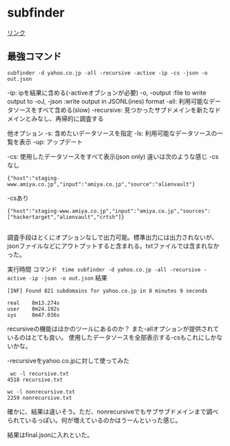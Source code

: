 # subfinder

[リンク](https://github.com/projectdiscovery/subfinder)


## 最強コマンド
```
subfinder -d yahoo.co.jp -all -recursive -active -ip -cs -json -o out.json
```

-ip: ipを結果に含める(-activeオプションが必要)
-o, -output :file to write output to
-oJ, -json :write output in JSONL(ines) format
-all: 利用可能なデータソースをすべて含める(slow)
-recursive: 見つかったサブドメインを新たなドメインとみなし、再帰的に調査する


他オプション
-s: 含めたいデータソースを指定
-ls: 利用可能なデータソースの一覧を表示
-up: アップデート

-cs: 使用したデータソースをすべて表示(json only)
違いは次のような感じ
-csなし
```
{"host":"staging-www.amiya.co.jp","input":"amiya.co.jp","source":"alienvault"}
```
-csあり
```
{"host":"staging-www.amiya.co.jp","input":"amiya.co.jp","sources":["hackertarget","alienvault","crtsh"]}
```
## 
調査手段はとくにオプションなしで出力可能。標準出力には出力されないが、jsonファイルなどにアウトプットすると含まれる。txtファイルでは含まれなかった。

実行時間
コマンド
``` time subfinder -d yahoo.co.jp -all -recursive -active -ip -json -o out.json```
結果
```
[INF] Found 821 subdomains for yahoo.co.jp in 8 minutes 9 seconds

real    8m13.274s
user    0m24.192s
sys     0m47.036s
```

recursiveの機能はほかのツールにあるのか？
また-allオプションが提供されているのはとても良い。
使用したデータソースを全部表示する-csもこれにしかないかな。


-recursiveをyahoo.co.jpに対して使ってみた
```
 wc -l recursive.txt
4518 recursive.txt
```
```
wc -l nonrecursive.txt
2259 nonrecursive.txt
```
確かに、結果は違いそう。ただ、nonrecursiveでもサブサブドメインまで調べられているっぽい。何が増えているのかはうーんといった感じ。



結果はfinal.jsonに入れといた。



